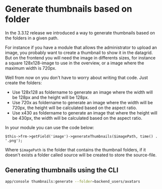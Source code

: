 # Generate thumbnails based on folder

In the 3.3.12 release we introduced a way to generate thumbnails based on the folders in a given path.

For instance if you have a module that allows the administrator to upload an image, you probably want to create a thumbnail to show it in the datagrid. But on the frontend you will need the image in differents sizes, for instance a square 128x128-image to use in the overview, or a image where the maximum width is 720px.

Well from now on you don't have to worry about writing that code. Just create the folders:

* Use 128x128 as foldername to generate an image where the width will be 128px and the height will be 128px.
* Use 720x as foldername to generate an image where the width will be 720px, the height will be calculated based on the aspect ratio.
* Use x430 as foldername to generate an image that where the height will be 430px, the width will be calculated based on the aspect ratio.

In your module you can use the code below:

```
$this->frm->getField('image')->generateThumbnails($imagePath, time() . '.png');
```

Where `$imagePath` is the folder that contains the thumbnail folders, if it doesn't exists a folder called source will be created to store the source-file. 

## Generating thumbnails using the CLI

```bash
app/console thumbnails:generate --folder=backend_users/avatars
```
